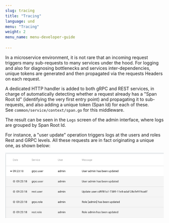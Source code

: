 ```yaml
---
slug: tracing
title: "Tracing"
language: und
menu: "Tracing"
weight: 2
menu_name: menu-developer-guide

---
```


In a microservice environment, it is not rare that an incoming request triggers many sub-requests to many services under the hood. For logging and also for diagnosing bottlenecks and services inter-dependencies, unique tokens are generated and then propagated via the requests Headers on each request.

A dedicated HTTP handler is added to both gRPC and REST services, in charge of automatically detecting whether a request already has a "Span Root Id" (identifying the very first entry point) and propagating it to sub-requests, and also adding a unique token (Span Id) for each of these.  
See `common/service/context/span.go` for this middleware.

The result can be seen in the `Logs` screen of the admin interface, where logs are grouped by Span Root Id.

For instance, a "user update" operation triggers logs at the users and roles Rest and GRPC levels. All these requests are in fact originating a unique one, as shown below:

![](../../images/1_cells_internals/capture_log.png)
